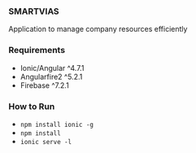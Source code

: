 ### SMARTVIAS
Application to manage company resources efficiently

### Requirements
- Ionic/Angular ^4.7.1
- Angularfire2 ^5.2.1
- Firebase ^7.2.1

### How to Run
- `npm install ionic -g`
- `npm install`
- `ionic serve -l`
